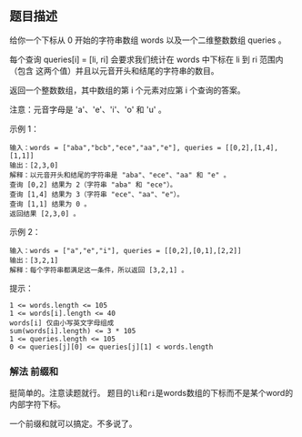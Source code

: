 ## 题目描述
给你一个下标从 0 开始的字符串数组 words 以及一个二维整数数组 queries 。

每个查询 queries[i] = [li, ri] 会要求我们统计在 words 中下标在 li 到 ri 范围内（包含 这两个值）并且以元音开头和结尾的字符串的数目。

返回一个整数数组，其中数组的第 i 个元素对应第 i 个查询的答案。

注意：元音字母是 'a'、'e'、'i'、'o' 和 'u' 。

示例 1：
```
输入：words = ["aba","bcb","ece","aa","e"], queries = [[0,2],[1,4],[1,1]]
输出：[2,3,0]
解释：以元音开头和结尾的字符串是 "aba"、"ece"、"aa" 和 "e" 。
查询 [0,2] 结果为 2（字符串 "aba" 和 "ece"）。
查询 [1,4] 结果为 3（字符串 "ece"、"aa"、"e"）。
查询 [1,1] 结果为 0 。
返回结果 [2,3,0] 。
```
示例 2：
```
输入：words = ["a","e","i"], queries = [[0,2],[0,1],[2,2]]
输出：[3,2,1]
解释：每个字符串都满足这一条件，所以返回 [3,2,1] 。
```

提示：
```
1 <= words.length <= 105
1 <= words[i].length <= 40
words[i] 仅由小写英文字母组成
sum(words[i].length) <= 3 * 105
1 <= queries.length <= 105
0 <= queries[j][0] <= queries[j][1] < words.length
```

### 解法 前缀和
挺简单的。注意读题就行。
题目的`li`和`ri`是words数组的下标而不是某个word的内部字符下标。

一个前缀和就可以搞定。不多说了。